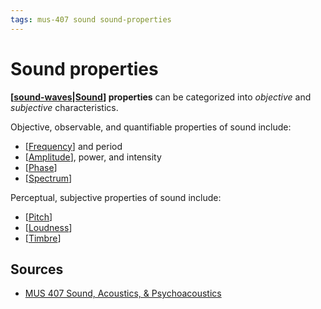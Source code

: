```yaml
---
tags: mus-407 sound sound-properties
---
```


# Sound properties

**[[sound-waves|Sound]] properties** can be categorized into _objective_ and _subjective_ characteristics.

Objective, observable, and quantifiable properties of sound include:

- [[Frequency]] and period
- [[Amplitude]], power, and intensity
- [[Phase]]
- [[Spectrum]]

Perceptual, subjective properties of sound include:

- [[Pitch]]
- [[Loudness]]
- [[Timbre]]

## Sources

- [MUS 407 Sound, Acoustics, & Psychoacoustics](https://prezi.com/view/ZcqvwosFJCFJQtQrbP75/)

[//begin]: # "Autogenerated link references for markdown compatibility"
[sound-waves|Sound]: sound-waves "Sound Waves"
[Frequency]: frequency "Frequency"
[Amplitude]: amplitude "Amplitude"
[Phase]: phase "Phase"
[Spectrum]: spectrum "Spectrum"
[Pitch]: pitch "Pitch"
[Loudness]: loudness "Loudness"
[Timbre]: timbre "Timbre"
[//end]: # "Autogenerated link references"
